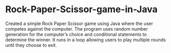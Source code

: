 # Rock-Paper-Scissor-game-in-Java
Created a simple Rock Paper Scissor game using Java where the user competes against the computer. The program uses random number generation for the computer’s choice and conditional statements to determine the winner. It runs in a loop allowing users to play multiple rounds until they choose to exit.
